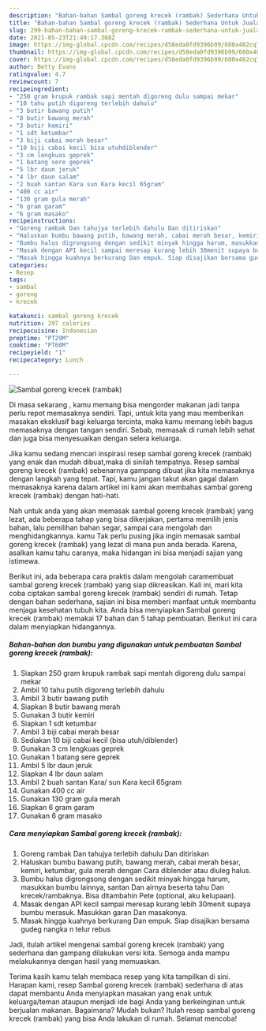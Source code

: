 ```yaml
---
description: "Bahan-bahan Sambal goreng krecek (rambak) Sederhana Untuk Jualan"
title: "Bahan-bahan Sambal goreng krecek (rambak) Sederhana Untuk Jualan"
slug: 299-bahan-bahan-sambal-goreng-krecek-rambak-sederhana-untuk-jualan
date: 2021-05-23T21:49:17.308Z
image: https://img-global.cpcdn.com/recipes/d58eda0fd9396b99/680x482cq70/sambal-goreng-krecek-rambak-foto-resep-utama.jpg
thumbnail: https://img-global.cpcdn.com/recipes/d58eda0fd9396b99/680x482cq70/sambal-goreng-krecek-rambak-foto-resep-utama.jpg
cover: https://img-global.cpcdn.com/recipes/d58eda0fd9396b99/680x482cq70/sambal-goreng-krecek-rambak-foto-resep-utama.jpg
author: Betty Evans
ratingvalue: 4.7
reviewcount: 7
recipeingredient:
- "250 gram krupuk rambak sapi mentah digoreng dulu sampai mekar"
- "10 tahu putih digoreng terlebih dahulu"
- "3 butir bawang putih"
- "8 butir bawang merah"
- "3 butir kemiri"
- "1 sdt ketumbar"
- "3 biji cabai merah besar"
- "10 biji cabai kecil bisa utuhdiblender"
- "3 cm lengkuas geprek"
- "1 batang sere geprek"
- "5 lbr daun jeruk"
- "4 lbr daun salam"
- "2 buah santan Kara sun Kara kecil 65gram"
- "400 cc air"
- "130 gram gula merah"
- "6 gram garam"
- "6 gram masako"
recipeinstructions:
- "Goreng rambak Dan tahujya terlebih dahulu Dan ditiriskan"
- "Haluskan bumbu bawang putih, bawang merah, cabai merah besar, kemiri, ketumbar, gula merah dengan Cara diblender atau diuleg halus."
- "Bumbu halus digrongsong dengan sedikit minyak hingga harum, masukkan bumbu lainnya, santan Dan airnya beserta tahu Dan krecek/rambaknya. Bisa ditambahin Pete (optional, aku kelupaan)."
- "Masak dengan API kecil sampai meresap kurang lebih 30menit supaya bumbu merasuk. Masukkan garan Dan masakonya."
- "Masak hingga kuahnya berkurang Dan empuk. Siap disajikan bersama gudeg nangka n telur rebus"
categories:
- Resep
tags:
- sambal
- goreng
- krecek

katakunci: sambal goreng krecek 
nutrition: 297 calories
recipecuisine: Indonesian
preptime: "PT29M"
cooktime: "PT60M"
recipeyield: "1"
recipecategory: Lunch

---
```



![Sambal goreng krecek (rambak)](https://img-global.cpcdn.com/recipes/d58eda0fd9396b99/680x482cq70/sambal-goreng-krecek-rambak-foto-resep-utama.jpg)

Di masa  sekarang , kamu memang bisa mengorder makanan jadi tanpa perlu repot memasaknya sendiri. Tapi, untuk kita yang mau memberikan masakan eksklusif bagi keluarga tercinta, maka kamu memang lebih bagus memasaknya dengan tangan sendiri. Sebab, memasak di rumah lebih sehat dan juga bisa menyesuaikan dengan selera keluarga.

Jika kamu sedang mencari inspirasi resep sambal goreng krecek (rambak) yang enak dan mudah dibuat,maka di sinilah tempatnya. Resep sambal goreng krecek (rambak)  sebenarnya gampang dibuat jika kita memasaknya dengan langkah yang tepat. Tapi, kamu jangan takut akan gagal dalam memasaknya 
karena dalam artikel ini kami akan membahas sambal goreng krecek (rambak) dengan hati-hati.  



Nah untuk anda yang akan memasak sambal goreng krecek (rambak) yang lezat, ada beberapa tahap yang bisa dikerjakan, pertama memilih jenis bahan, lalu pemilihan bahan segar, sampai cara mengolah dan menghidangkannya. kamu Tak perlu pusing jika ingin memasak sambal goreng krecek (rambak) yang lezat di mana pun anda berada. Karena, asalkan kamu  tahu caranya, maka hidangan ini bisa menjadi sajian yang istimewa.

Berikut ini, ada beberapa cara praktis  dalam mengolah caramembuat sambal goreng krecek (rambak) yang siap dikreasikan. Kali ini, mari kita coba ciptakan sambal goreng krecek (rambak) sendiri di rumah. Tetap dengan bahan sederhana, sajian ini bisa memberi manfaat untuk membantu menjaga kesehatan tubuh kita. Anda bisa menyiapkan Sambal goreng krecek (rambak) memakai 17 bahan dan 5 tahap pembuatan. Berikut ini cara dalam menyiapkan hidangannya.

<!--inarticleads1-->

##### Bahan-bahan dan bumbu yang digunakan untuk pembuatan Sambal goreng krecek (rambak):

1. Siapkan 250 gram krupuk rambak sapi mentah digoreng dulu sampai mekar
1. Ambil 10 tahu putih digoreng terlebih dahulu
1. Ambil 3 butir bawang putih
1. Siapkan 8 butir bawang merah
1. Gunakan 3 butir kemiri
1. Siapkan 1 sdt ketumbar
1. Ambil 3 biji cabai merah besar
1. Sediakan 10 biji cabai kecil (bisa utuh/diblender)
1. Gunakan 3 cm lengkuas geprek
1. Gunakan 1 batang sere geprek
1. Ambil 5 lbr daun jeruk
1. Siapkan 4 lbr daun salam
1. Ambil 2 buah santan Kara/ sun Kara kecil 65gram
1. Gunakan 400 cc air
1. Gunakan 130 gram gula merah
1. Siapkan 6 gram garam
1. Gunakan 6 gram masako




<!--inarticleads2-->

##### Cara menyiapkan Sambal goreng krecek (rambak):

1. Goreng rambak Dan tahujya terlebih dahulu Dan ditiriskan
1. Haluskan bumbu bawang putih, bawang merah, cabai merah besar, kemiri, ketumbar, gula merah dengan Cara diblender atau diuleg halus.
1. Bumbu halus digrongsong dengan sedikit minyak hingga harum, masukkan bumbu lainnya, santan Dan airnya beserta tahu Dan krecek/rambaknya. Bisa ditambahin Pete (optional, aku kelupaan).
1. Masak dengan API kecil sampai meresap kurang lebih 30menit supaya bumbu merasuk. Masukkan garan Dan masakonya.
1. Masak hingga kuahnya berkurang Dan empuk. Siap disajikan bersama gudeg nangka n telur rebus




Jadi, itulah artikel mengenai  sambal goreng krecek (rambak)  yang sederhana dan gampang dilakukan versi kita. Semoga anda mampu melakukannya dengan hasil yang memuaskan. 

Terima kasih kamu telah membaca resep yang kita tampilkan di sini. Harapan kami, resep  Sambal goreng krecek (rambak) sederhana di atas dapat membantu Anda menyiapkan masakan yang enak untuk keluarga/teman ataupun menjadi ide bagi Anda yang berkeinginan untuk berjualan makanan. Bagaimana? Mudah bukan? Itulah resep sambal goreng krecek (rambak) yang bisa Anda lakukan di rumah. Selamat mencoba!

